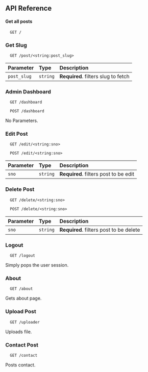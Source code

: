 
## API Reference

#### Get all posts

```http
  GET /
```

### Get Slug

```http
  GET /post/<string:post_slug>
```

| Parameter | Type     | Description                       |
| :-------- | :------- | :-------------------------------- |
| `post_slug`      | `string` | **Required**. filters slug to fetch |

### Admin Dashboard

```http
  GET /dashboard
```
```http
  POST /dashboard
```
No Parameters.

### Edit Post

```http
  GET /edit/<string:sno>
```
```http
  POST /edit/<string:sno>
```

| Parameter | Type     | Description                       |
| :-------- | :------- | :-------------------------------- |
| `sno`      | `string` | **Required**. filters post to be edit |

### Delete Post

```http
  GET /delete/<string:sno>
```
```http
  POST /delete/<string:sno>
```

| Parameter | Type     | Description                       |
| :-------- | :------- | :-------------------------------- |
| `sno`      | `string` | **Required**. filters post to be delete |

### Logout

```http
  GET /logout
```
Simply pops the user session.

### About

```http
  GET /about
```

Gets about page.

### Upload Post

```http
  GET /uploader
```
Uploads file.

### Contact Post

```http
  GET /contact
```
Posts contact.

